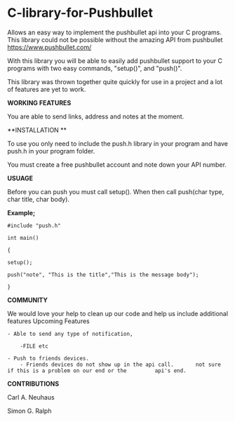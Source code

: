 C-library-for-Pushbullet
========================

Allows an easy way to implement the pushbullet api into your C programs.
This library could not be possible without the amazing API from pushbullet https://www.pushbullet.com/

With this library you will be able to easily add pushbullet support to your C programs with two easy commands, "setup()", and "push()".

This library was thrown together quite quickly for use in a project and a lot of features are yet to work. 

**WORKING FEATURES**

You are able to send links, address and notes at the moment.  

**INSTALLATION **

To use you only need to include the push.h library in your program and have push.h in your program folder.

You must create a free pushbullet account and note down your API number.

**USUAGE**

Before you can push you must call setup().
When then call push(char type, char title, char body). 

**Example;**

	#include "push.h"
	
	int main()

	{

	setup();

	push("note", "This is the title","This is the message body");
	
	}

**COMMUNITY**

We would love your help to clean up our code and help us include additional features
Upcoming Features

	- Able to send any type of notification,
		
		-FILE etc
	
	- Push to friends devices.
		- Friends devices do not show up in the api call. 		not sure if this is a problem on our end or the 		api's end.

**CONTRIBUTIONS**

Carl A. Neuhaus

Simon G. Ralph
